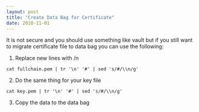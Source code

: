 ```yaml
---
layout: post
title: "Create Data Bag for Certificate"
date: 2018-11-01
---
```


It is not secure and you should use something like vault but if you still want to migrate certificate file to data bag you can use the following:

1. Replace new lines with /n  
```
cat fullchain.pem | tr '\n' '#' | sed 's/#/\\n/g'
```

2. Do the same thing for your key file  
```
cat key.pem | tr '\n' '#' | sed 's/#/\\n/g'
```

3. Copy the data to the data bag
